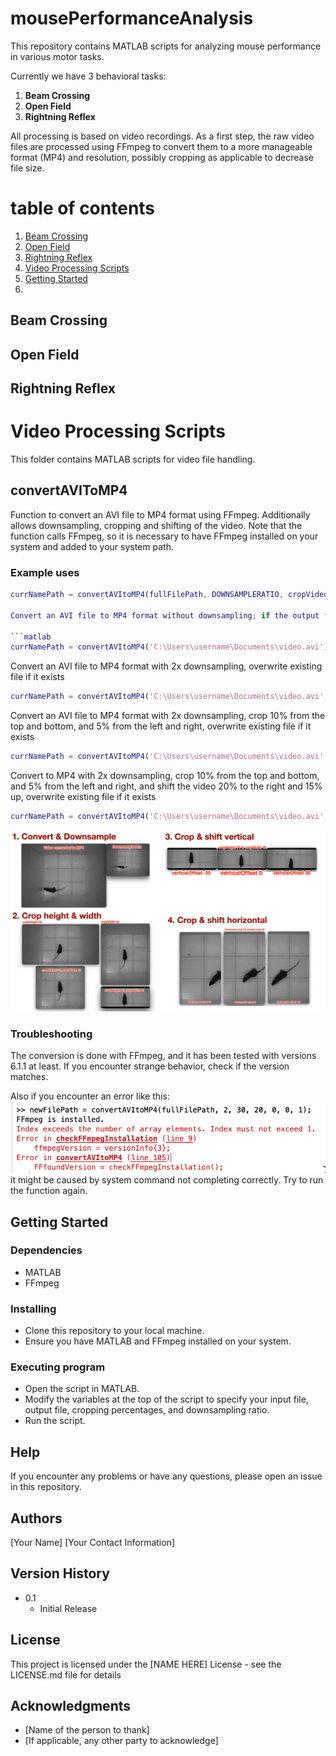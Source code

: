 # mousePerformanceAnalysis

This repository contains MATLAB scripts for analyzing mouse performance in various motor tasks. 

Currently we have 3 behavioral tasks:

1. **Beam Crossing**
2. **Open Field**
3. **Rightning Reflex**

All processing is based on video recordings. As a first step, the raw video files are processed using FFmpeg to convert them to a more manageable format (MP4) and resolution, possibly cropping as applicable to decrease file size. 

# table of contents
1. [Beam Crossing](#beam-crossing)
2. [Open Field](#open-field)
3. [Rightning Reflex](#rightning-reflex)
4. [Video Processing Scripts](#video-processing-scripts)
5. [Getting Started](#getting-started)
6. 

## Beam Crossing

## Open Field

## Rightning Reflex

# Video Processing Scripts

This folder contains MATLAB scripts for video file handling.

##  convertAVIToMP4 
Function to convert an AVI file to MP4 format using FFmpeg. Additionally allows downsampling, cropping and shifting of the video.
Note that the function calls FFmpeg, so it is necessary to have FFmpeg installed on your system and added to your system path.

### Example uses
```matlab
currNamePath = convertAVItoMP4(fullFilePath, DOWNSAMPLERATIO, cropVideoVertical, cropVideoHorizontal, verticalOffset, horizontalOffset, OVERWRITEEXISTING);

Convert an AVI file to MP4 format without downsampling; if the output file already exists, we add '_new' to the filename

```matlab
currNamePath = convertAVItoMP4('C:\Users\username\Documents\video.avi'));
```

Convert an AVI file to MP4 format with 2x downsampling, overwrite existing file if it exists

```matlab
currNamePath = convertAVItoMP4('C:\Users\username\Documents\video.avi', 2, 0, 0, 0, 0, 1);
```

Convert an AVI file to MP4 format with 2x downsampling, crop 10% from the top and bottom, and 5% from the left and right, overwrite existing file if it exists
```matlab
currNamePath = convertAVItoMP4('C:\Users\username\Documents\video.avi', 2, 10, 10, 0, 0, 1);
```

Convert to MP4 with 2x downsampling, crop 10% from the top and bottom, and 5% from the left and right, and shift the video 20% to the right and 15% up, overwrite existing file if it exists
```matlab
currNamePath = convertAVItoMP4('C:\Users\username\Documents\video.avi', 2, 10, 10, 20, 15, 1);
```

![Example Output](assets/convertAVItoMP4options.png "Examples of convertAVItoMP4 options")


### Troubleshooting
The conversion is done with FFmpeg, and it has been tested with versions 6.1.1 at least. If you encounter strange behavior, check if the version matches.

Also if you encounter an error like this:
![Example Output](assets/ffmpeg-error.png "Example of FFmpeg error")
it might be caused by system command not completing correctly. Try to run the function again.


## Getting Started

### Dependencies

* MATLAB
* FFmpeg

### Installing

* Clone this repository to your local machine.
* Ensure you have MATLAB and FFmpeg installed on your system.

### Executing program

* Open the script in MATLAB.
* Modify the variables at the top of the script to specify your input file, output file, cropping percentages, and downsampling ratio.
* Run the script.

## Help

If you encounter any problems or have any questions, please open an issue in this repository.

## Authors

[Your Name]
[Your Contact Information]

## Version History

* 0.1
    * Initial Release

## License

This project is licensed under the [NAME HERE] License - see the LICENSE.md file for details

## Acknowledgments

* [Name of the person to thank]
* [If applicable, any other party to acknowledge]